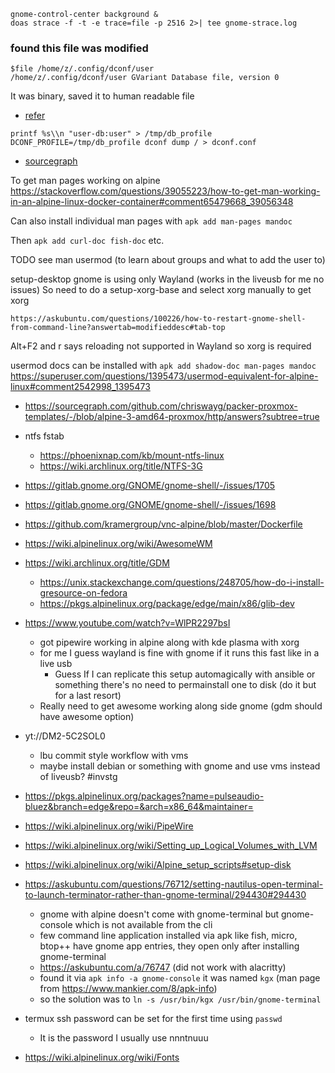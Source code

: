 ```shell
gnome-control-center background &
doas strace -f -t -e trace=file -p 2516 2>| tee gnome-strace.log
```

### found this file was modified

```shell
$file /home/z/.config/dconf/user
/home/z/.config/dconf/user GVariant Database file, version 0
```

It was binary, saved it to human readable file
- [refer](https://unix.stackexchange.com/questions/199836/how-can-i-view-the-content-of-a-backup-of-the-dconf-database-file)
```shell
printf %s\\n "user-db:user" > /tmp/db_profile
DCONF_PROFILE=/tmp/db_profile dconf dump / > dconf.conf
```
- [sourcegraph](https://sourcegraph.com/search?q=context%3Aglobal+color-scheme%3D%27prefer-dark%27&patternType=standard&sm=1&groupBy=repo)

To get man pages working on alpine
https://stackoverflow.com/questions/39055223/how-to-get-man-working-in-an-alpine-linux-docker-container#comment65479668_39056348

Can also install individual man pages with `apk add man-pages mandoc`

Then `apk add curl-doc fish-doc` etc.

TODO see man usermod (to learn about groups and what to add the user to)

setup-desktop gnome is using only Wayland (works in the liveusb for me no issues)
So need to do a setup-xorg-base and select xorg manually to get xorg

`https://askubuntu.com/questions/100226/how-to-restart-gnome-shell-from-command-line?answertab=modifieddesc#tab-top`

Alt+F2 and r says reloading not supported in Wayland so xorg is required

usermod docs can be installed with `apk add shadow-doc man-pages mandoc`
https://superuser.com/questions/1395473/usermod-equivalent-for-alpine-linux#comment2542998_1395473

- https://sourcegraph.com/github.com/chriswayg/packer-proxmox-templates/-/blob/alpine-3-amd64-proxmox/http/answers?subtree=true
- ntfs fstab
	- https://phoenixnap.com/kb/mount-ntfs-linux
	- https://wiki.archlinux.org/title/NTFS-3G
- https://gitlab.gnome.org/GNOME/gnome-shell/-/issues/1705
- https://gitlab.gnome.org/GNOME/gnome-shell/-/issues/1698
- https://github.com/kramergroup/vnc-alpine/blob/master/Dockerfile
- https://wiki.alpinelinux.org/wiki/AwesomeWM
- https://wiki.archlinux.org/title/GDM
	- https://unix.stackexchange.com/questions/248705/how-do-i-install-gresource-on-fedora
	- https://pkgs.alpinelinux.org/package/edge/main/x86/glib-dev

- https://www.youtube.com/watch?v=WlPR2297bsI
	- got pipewire working in alpine along with kde plasma with xorg
	- for me I guess wayland is fine with gnome if it runs this fast like in a live usb
		- Guess If I can replicate this setup automagically with ansible or something
		  there's no need to permainstall one to disk (do it but for a last resort)
	- Really need to get awesome working along side gnome (gdm should have awesome option)
- yt://DM2-5C2SOL0
	- lbu commit style workflow with vms
	- maybe install debian or something with gnome and use vms instead of liveusb? #invstg
- https://pkgs.alpinelinux.org/packages?name=pulseaudio-bluez&branch=edge&repo=&arch=x86_64&maintainer=
- https://wiki.alpinelinux.org/wiki/PipeWire
- https://wiki.alpinelinux.org/wiki/Setting_up_Logical_Volumes_with_LVM
- https://wiki.alpinelinux.org/wiki/Alpine_setup_scripts#setup-disk

- https://askubuntu.com/questions/76712/setting-nautilus-open-terminal-to-launch-terminator-rather-than-gnome-terminal/294430#294430
	- gnome with alpine doesn't come with gnome-terminal but gnome-console which is not available from the cli
	- few command line application installed via apk like fish, micro, btop++ have gnome app entries, they open only after installing gnome-terminal
	- https://askubuntu.com/a/76747 (did not work with alacritty)
	- found it via `apk info -a gnome-console` it was named `kgx` (man page from https://www.mankier.com/8/apk-info)
	- so the solution was to `ln -s /usr/bin/kgx /usr/bin/gnome-terminal`

- termux ssh password can be set for the first time using `passwd`
	- It is the password I usually use nnntnuuu
- https://wiki.alpinelinux.org/wiki/Fonts
